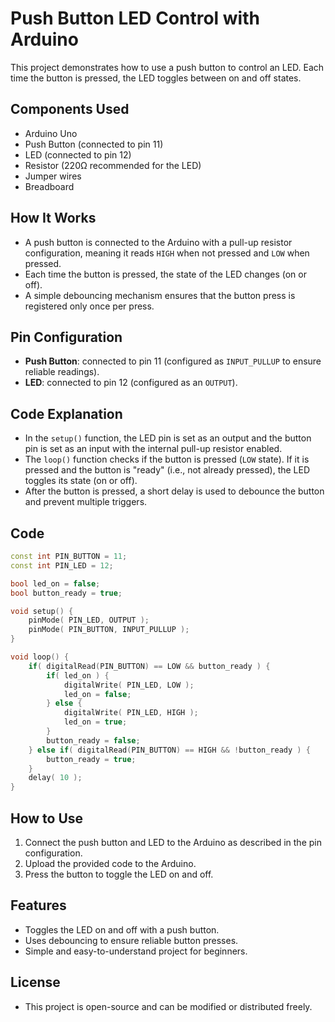 # Push Button LED Control with Arduino

This project demonstrates how to use a push button to control an LED. Each time the button is pressed, the LED toggles between on and off states.

## Components Used

- Arduino Uno
- Push Button (connected to pin 11)
- LED (connected to pin 12)
- Resistor (220Ω recommended for the LED)
- Jumper wires
- Breadboard

## How It Works

- A push button is connected to the Arduino with a pull-up resistor configuration, meaning it reads `HIGH` when not pressed and `LOW` when pressed.
- Each time the button is pressed, the state of the LED changes (on or off).
- A simple debouncing mechanism ensures that the button press is registered only once per press.

## Pin Configuration

- **Push Button**: connected to pin 11 (configured as `INPUT_PULLUP` to ensure reliable readings).
- **LED**: connected to pin 12 (configured as an `OUTPUT`).

## Code Explanation

- In the `setup()` function, the LED pin is set as an output and the button pin is set as an input with the internal pull-up resistor enabled.
- The `loop()` function checks if the button is pressed (`LOW` state). If it is pressed and the button is "ready" (i.e., not already pressed), the LED toggles its state (on or off).
- After the button is pressed, a short delay is used to debounce the button and prevent multiple triggers.

## Code

```cpp
const int PIN_BUTTON = 11;
const int PIN_LED = 12;

bool led_on = false;
bool button_ready = true;

void setup() {
    pinMode( PIN_LED, OUTPUT );
    pinMode( PIN_BUTTON, INPUT_PULLUP );
}

void loop() {
    if( digitalRead(PIN_BUTTON) == LOW && button_ready ) {
        if( led_on ) {
            digitalWrite( PIN_LED, LOW );
            led_on = false;
        } else {
            digitalWrite( PIN_LED, HIGH );
            led_on = true;
        }
        button_ready = false;
    } else if( digitalRead(PIN_BUTTON) == HIGH && !button_ready ) {
        button_ready = true;
    }
    delay( 10 );
}
```

## How to Use

1. Connect the push button and LED to the Arduino as described in the pin configuration.
2. Upload the provided code to the Arduino.
3. Press the button to toggle the LED on and off.

## Features

- Toggles the LED on and off with a push button.
- Uses debouncing to ensure reliable button presses.
- Simple and easy-to-understand project for beginners.

## License

- This project is open-source and can be modified or distributed freely.
